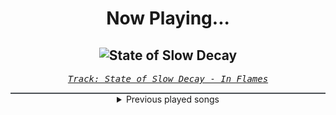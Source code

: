 <div align="center"> 
<h1>Now Playing...</h1>

![State of Slow Decay](https://i.scdn.co/image/ab67616d00001e02d156aa78022844777cc51267)
--
_<samp><a href="https://open.spotify.com/track/5dfPDJsrA3uKVoII8sIIHC">Track: State of Slow Decay - In Flames</a></samp>_

<div style="border: 1px #4B5054 solid"></div>
<details>
  <summary>
    Previous played songs
  </summary>
  <table>
    <thead>
      <tr>
        <th>
          Artist
        </th>
        <th>
          Song
        </th>
        <th>
          Link
        </th>
      </tr>
    </thead>
    <tbody>
      <tr><td>In Flames</td><td>State of Slow Decay</td><td><a href="https://open.spotify.com/track/5dfPDJsrA3uKVoII8sIIHC">https://open.spotify.com/track/5dfPDJsrA3uKVoII8sIIHC</a></td></tr><tr><td>Words Of Farewell</td><td>Sorae</td><td><a href="https://open.spotify.com/track/23LviCU62XnXrtVuFDPjgZ">https://open.spotify.com/track/23LviCU62XnXrtVuFDPjgZ</a></td></tr><tr><td>Equilibrium</td><td>Renegades - A Lost Generation</td><td><a href="https://open.spotify.com/track/2mX8yyI3zLICo2Xw3sXKJc">https://open.spotify.com/track/2mX8yyI3zLICo2Xw3sXKJc</a></td></tr><tr><td>Orbit Culture</td><td>I, the Wolf</td><td><a href="https://open.spotify.com/track/67SNHsZTArBO7C3Iq0cXkt">https://open.spotify.com/track/67SNHsZTArBO7C3Iq0cXkt</a></td></tr><tr><td>Orbit Culture</td><td>Sun of All</td><td><a href="https://open.spotify.com/track/5dQmy6k8Teh702pGG8DmWB">https://open.spotify.com/track/5dQmy6k8Teh702pGG8DmWB</a></td></tr><tr><td>The Unguided</td><td>Phoenix Down</td><td><a href="https://open.spotify.com/track/22WEfQLZwiOJaWiardAx8d">https://open.spotify.com/track/22WEfQLZwiOJaWiardAx8d</a></td></tr><tr><td>In Flames</td><td>I Am Above</td><td><a href="https://open.spotify.com/track/2t1G0rDxUY9zjML3f5mObb">https://open.spotify.com/track/2t1G0rDxUY9zjML3f5mObb</a></td></tr><tr><td>In Flames</td><td>The End</td><td><a href="https://open.spotify.com/track/7AUVdpcqbxLSCOQqKHjPx7">https://open.spotify.com/track/7AUVdpcqbxLSCOQqKHjPx7</a></td></tr><tr><td>Equilibrium</td><td>Blut im Auge</td><td><a href="https://open.spotify.com/track/6zo1bJD6CRb4ggVmvGzaBB">https://open.spotify.com/track/6zo1bJD6CRb4ggVmvGzaBB</a></td></tr><tr><td>Sabaton</td><td>Lady of the Dark</td><td><a href="https://open.spotify.com/track/55gQTPtDdhgXcrxeE95K7l">https://open.spotify.com/track/55gQTPtDdhgXcrxeE95K7l</a></td></tr><tr><td>Motionless In White</td><td>Werewolf</td><td><a href="https://open.spotify.com/track/1e1rQNYCZToyBDDka1Io34">https://open.spotify.com/track/1e1rQNYCZToyBDDka1Io34</a></td></tr><tr><td>Ice Nine Kills</td><td>Rainy Day</td><td><a href="https://open.spotify.com/track/3AkCkuC8LuRFEnvyKBQUOg">https://open.spotify.com/track/3AkCkuC8LuRFEnvyKBQUOg</a></td></tr><tr><td>Breaking Benjamin</td><td>Breath</td><td><a href="https://open.spotify.com/track/4JXfNOePhdgMOI7KZ1L25U">https://open.spotify.com/track/4JXfNOePhdgMOI7KZ1L25U</a></td></tr><tr><td>Breaking Benjamin</td><td>Hopeless</td><td><a href="https://open.spotify.com/track/2c2UTSuyPbEmxWyTOMwjON">https://open.spotify.com/track/2c2UTSuyPbEmxWyTOMwjON</a></td></tr><tr><td>Siamese</td><td>Through My Head</td><td><a href="https://open.spotify.com/track/7ydzZp3LEAugJbxCaJBiYh">https://open.spotify.com/track/7ydzZp3LEAugJbxCaJBiYh</a></td></tr><tr><td>Breaking Benjamin</td><td>Breaking the Silence</td><td><a href="https://open.spotify.com/track/6AGQ7pKkcnc6RVjtARt1ph">https://open.spotify.com/track/6AGQ7pKkcnc6RVjtARt1ph</a></td></tr><tr><td>ASHEN</td><td>Sacrifice</td><td><a href="https://open.spotify.com/track/6pJsavLAr71y4aL53PFGJo">https://open.spotify.com/track/6pJsavLAr71y4aL53PFGJo</a></td></tr><tr><td>Anime Allstars</td><td>Mit aller Kraft (Truth) (Detektiv Conan)</td><td><a href="https://open.spotify.com/track/6EMTRJxOGopDAqD50cYhfc">https://open.spotify.com/track/6EMTRJxOGopDAqD50cYhfc</a></td></tr><tr><td>Orbit Culture</td><td>Descent</td><td><a href="https://open.spotify.com/track/46IwawpHVB7462bMZ10Wzf">https://open.spotify.com/track/46IwawpHVB7462bMZ10Wzf</a></td></tr><tr><td>Orbit Culture</td><td>Alienated</td><td><a href="https://open.spotify.com/track/2XYiG3Hk8npxB78QbN5gqA">https://open.spotify.com/track/2XYiG3Hk8npxB78QbN5gqA</a></td></tr>
    </tbody>
  </table>
</details>

</div>
